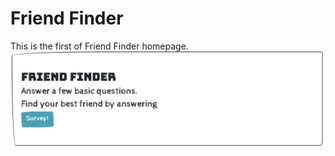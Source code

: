 # Friend Finder

This is the first of Friend Finder homepage.
![Friend Finder](screenshots/FriendFinder-homepage.png)

